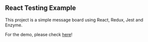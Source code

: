 ## React Testing Example

This project is a simple message board using React, Redux, Jest and Enzyme.

For the demo, please check [here](https://lthong.github.io/react-testing-example)!
